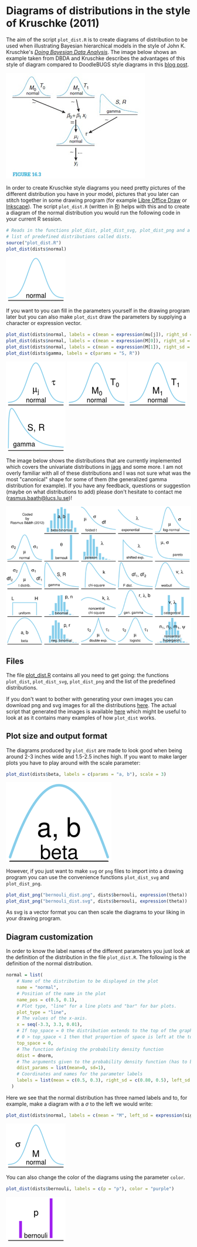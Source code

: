 Diagrams of distributions in the style of Kruschke (2011)
=====================================================

The aim of the script `plot_dist.R` is to create diagrams of distribution to be used when illustrating Bayesian hierarchical models in the style of John K. Kruschke's [*Doing Bayesian Data Analysis*](http://www.indiana.edu/~kruschke/DoingBayesianDataAnalysis/). The image below shows an example taken from DBDA and Kruschke describes the advantages of this style of diagram compared to DoodleBUGS style diagrams in this [blog post](http://doingbayesiandataanalysis.blogspot.se/2012/05/graphical-model-diagrams-in-doing.html).

![DBDA diagram](dbda_diagram.jpg)

In order to create Kruschke style diagrams you need pretty pictures of the different distribution you have in your model, pictures that you later can stitch together in some drawing program (for example [Libre Office Draw](http://www.libreoffice.org/features/draw/) or [Inkscape](http://inkscape.org/)). The script `plot_dist.R` (written in [R](http://www.r-project.org/)) helps with this and to create a diagram of the normal distribution you would run the following code in your current R session.


```r
# Reads in the functions plot_dist, plot_dist_svg, plot_dist_png and a
# list of predefined distributions called dists.
source("plot_dist.R")
plot_dist(dists$normal)
```

![plot of chunk unnamed-chunk-1](figure/unnamed-chunk-1.png) 

If you want to you can fill in the parameters yourself in the drawing program later but you can also make `plot_dist` draw the parameters by supplying a character or expression vector.


```r
plot_dist(dists$normal, labels = c(mean = expression(mu[j]), right_sd = expression(tau)))
plot_dist(dists$normal, labels = c(mean = expression(M[0]), right_sd = expression(T[0])))
plot_dist(dists$normal, labels = c(mean = expression(M[1]), right_sd = expression(T[1])))
plot_dist(dists$gamma, labels = c(params = "S, R"))
```

![plot of chunk unnamed-chunk-2](figure/unnamed-chunk-21.png) ![plot of chunk unnamed-chunk-2](figure/unnamed-chunk-22.png) ![plot of chunk unnamed-chunk-2](figure/unnamed-chunk-23.png) ![plot of chunk unnamed-chunk-2](figure/unnamed-chunk-24.png) 


The image below shows the distributions that are currently implemented which covers the univariate distributions in [jags](http://mcmc-jags.sourceforge.net/) and some more. I am not overly familiar with all of these distributions and I was not sure what was the most "canonical" shape for some of them (the generalized gamma distribution for example). If you have any feedback, questions or suggestion (maybe on what distributions to add) please don't hesitate to contact me ([rasmus.baath@lucs.lu.se](rasmus.baath@lucs.lu.se))!

![The implemented distributions](all_dists_smaller.png)

Files
------------------------

The file [plot_dist.R](plot_dist.R) contains all you need to get going: the functions `plot_dist`, `plot_dist_svg`, `plot_dist_png` and the list of the predefined distributions.

If you don't want to bother with generating your own images you can download png and svg images for all the distributions [here](distribution_diagrams.zip). The actual script that generated the images is available [here](create_diagrams.R) which might be useful to look at as it contains many examples of how `plot_dist` works. 

Plot size and output format
---------------------------
The diagrams produced by `plot_dist` are made to look good when being around 2-3 inches wide and 1.5-2.5 inches high. If you want to make larger plots you have to play around with the scale parameter:


```r
plot_dist(dists$beta, labels = c(params = "a, b"), scale = 3)
```

![plot of chunk unnamed-chunk-3](figure/unnamed-chunk-3.png) 


However, if you just want to make `svg` or `png` files to import into a drawing program you can use the convenience functions `plot_dist_svg` and `plot_dist_png`.


```r
plot_dist_png("bernouli_dist.png", dists$bernouli, expression(theta))
plot_dist_png("bernouli_dist.svg", dists$bernouli, expression(theta))
```

As svg is a vector format you can then scale the diagrams to your liking in your drawing program.

Diagram customization
----------------

In order to know the label names of the different parameters you just look at the definition of the distribution in the file `plot_dist.R`. The following is the definition of the normal distribution.


```r
normal = list(
    # Name of the distribution to be displayed in the plot
    name = "normal",
    # Position of the name in the plot
    name_pos = c(0.5, 0.1),
    # Plot type, "line" for a line plots and "bar" for bar plots.
    plot_type = "line",
    # The values of the x-axis.
    x = seq(-3.3, 3.3, 0.01),
    # If top_space = 0 the distribution extends to the top of the graph, if 
    # 0 > top_space < 1 then that proportion of space is left at the top.
    top_space = 0,
    # The function defining the probability density function
    ddist = dnorm,
    # The arguments given to the probability density function (has to be named) 
    ddist_params = list(mean=0, sd=1),
    # Coordinates and names for the parameter labels
    labels = list(mean = c(0.5, 0.3), right_sd = c(0.80, 0.5), left_sd = c(0.20, 0.5))
  )

```

Here we see that the normal distribution has three named labels and to, for example, make a diagram with a $\sigma$ to the left we would write:


```r
plot_dist(dists$normal, labels = c(mean = "M", left_sd = expression(sigma)))
```

![plot of chunk unnamed-chunk-6](figure/unnamed-chunk-6.png) 


You can also change the color of the diagrams using the parameter `color`.

```r
plot_dist(dists$bernouli, labels = c(p = "p"), color = "purple")
```

![plot of chunk unnamed-chunk-7](figure/unnamed-chunk-7.png) 

